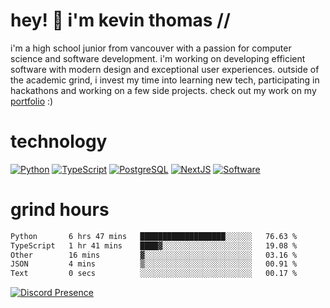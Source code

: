 # hey! 👋 i'm kevin thomas //

i'm a high school junior from vancouver with a passion for computer science and software development. i'm working on developing efficient software with modern design and exceptional user experiences. outside of the academic grind, i invest my time into learning new tech, participating in hackathons and working on a few side projects. check out my work on my [portfolio](https://kevinjosethomas.com/) :)

# technology

[![Python](https://i.imgur.com/uJCFGqb.png)](https://kevinthomas.codes/stack)
[![TypeScript](https://i.imgur.com/LlHxpmm.png)](https://kevinthomas.codes/stack)
[![PostgreSQL](https://i.imgur.com/JtHCo5L.png)](https://kevinthomas.codes/stack)
[![NextJS](https://i.imgur.com/S1zqWbT.png)](https://kevinthomas.codes/stack)
[![Software](https://i.imgur.com/cdfHm5u.png)](https://kevinthomas.codes/stack)

# grind hours

<!--START_SECTION:waka-->

```txt
Python       6 hrs 47 mins   ███████████████████░░░░░░   76.63 %
TypeScript   1 hr 41 mins    ████▓░░░░░░░░░░░░░░░░░░░░   19.08 %
Other        16 mins         ▓░░░░░░░░░░░░░░░░░░░░░░░░   03.16 %
JSON         4 mins          ▒░░░░░░░░░░░░░░░░░░░░░░░░   00.91 %
Text         0 secs          ░░░░░░░░░░░░░░░░░░░░░░░░░   00.17 %
```

<!--END_SECTION:waka-->

[![Discord Presence](https://lanyard.cnrad.dev/api/418707912836382721)](https:/kevinthomas.codes/)
